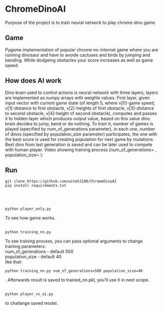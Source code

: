 # ChromeDinoAI
Purpose of the project is to train neural network to play chrome dino game
## Game
Pygame implementation of popular chrome no-internet game where you are running dinosaur and have to avoide cactuses and birds by jumping and bending.
While dodgeing obstacles your score increases as well as game speed.
## How does AI work
Dino brain used to control actions is neural network with three layers, layers are implemented as numpy arrays with weights values. First layer, given input vector with current game state (of length 5, where v[0]-game speed, v[1]-distance to first obstacle, v[2]-heights of first obstacle, v[3]-distance to second obstacle, v[4]-height of second obstacle), computes and passes it to hidden layer which produces output value, based on this value dino brain decides to jump, bend or do nothing. To train it, number of games is played (specified by num_of_generations parameter), in each one, number of dinos (specified by population_size parameter) participates, the one with the best score is used for creating population for next game by mutations. Best dino from last generation is saved and can be later used to compete with human player. Video showing training process (num_of_generations= , population_size= ):
## Run
```
git clone https://github.com/witek3100/ChromeDinoAI
pip install requirements.txt
```
<br/><br/>
```
python player_only.py
```
To see how game works.
<br/><br/>
```
python training_nn.py
```
To see training process, you can pass optional arguments to change training parameters:  
num_of_generations - default 500  
population_size - default 40  
like that:
```
python training_nn.py num_of_generations=500 population_size=40
```
. Afterwards result is saved to trained_nn.pkl, you'll use it in next scope.
<br/><br/>
```
python player_vs_ai.py
```
to challange saved model.

